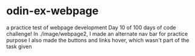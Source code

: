 # odin-ex-webpage
 a practice test of webpage development
Day 10 of 100 days of code challenge!
In ./image/webpage2, I made an alternate nav bar for practice purpose
I also made the buttons and links hover, which wasn't part of the task given
